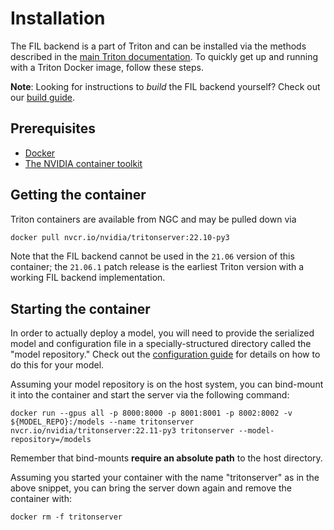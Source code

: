 <!--
# Copyright (c) 2022, NVIDIA CORPORATION. All rights reserved.
#
# Redistribution and use in source and binary forms, with or without
# modification, are permitted provided that the following conditions
# are met:
#  * Redistributions of source code must retain the above copyright
#    notice, this list of conditions and the following disclaimer.
#  * Redistributions in binary form must reproduce the above copyright
#    notice, this list of conditions and the following disclaimer in the
#    documentation and/or other materials provided with the distribution.
#  * Neither the name of NVIDIA CORPORATION nor the names of its
#    contributors may be used to endorse or promote products derived
#    from this software without specific prior written permission.
#
# THIS SOFTWARE IS PROVIDED BY THE COPYRIGHT HOLDERS ``AS IS'' AND ANY
# EXPRESS OR IMPLIED WARRANTIES, INCLUDING, BUT NOT LIMITED TO, THE
# IMPLIED WARRANTIES OF MERCHANTABILITY AND FITNESS FOR A PARTICULAR
# PURPOSE ARE DISCLAIMED.  IN NO EVENT SHALL THE COPYRIGHT OWNER OR
# CONTRIBUTORS BE LIABLE FOR ANY DIRECT, INDIRECT, INCIDENTAL, SPECIAL,
# EXEMPLARY, OR CONSEQUENTIAL DAMAGES (INCLUDING, BUT NOT LIMITED TO,
# PROCUREMENT OF SUBSTITUTE GOODS OR SERVICES; LOSS OF USE, DATA, OR
# PROFITS; OR BUSINESS INTERRUPTION) HOWEVER CAUSED AND ON ANY THEORY
# OF LIABILITY, WHETHER IN CONTRACT, STRICT LIABILITY, OR TORT
# (INCLUDING NEGLIGENCE OR OTHERWISE) ARISING IN ANY WAY OUT OF THE USE
# OF THIS SOFTWARE, EVEN IF ADVISED OF THE POSSIBILITY OF SUCH DAMAGE.
-->

# Installation
The FIL backend is a part of Triton and can be installed via the methods
described in the [main Triton
documentation](https://github.com/triton-inference-server/server#build-and-deploy).
To quickly get up and running with a Triton Docker image, follow these
steps.

**Note**: Looking for instructions to *build* the FIL backend yourself? Check out our [build
guide](docs/build.md).

## Prerequisites
- [Docker](https://docs.docker.com/get-docker/)
- [The NVIDIA container toolkit](https://docs.nvidia.com/datacenter/cloud-native/container-toolkit/install-guide.html#docker)

## Getting the container
Triton containers are available from NGC and may be pulled down via

```bash
docker pull nvcr.io/nvidia/tritonserver:22.10-py3
```

Note that the FIL backend cannot be used in the `21.06` version of this
container; the `21.06.1` patch release is the earliest Triton version with a
working FIL backend implementation.

## Starting the container
In order to actually deploy a model, you will need to provide the serialized
model and configuration file in a specially-structured directory called the
"model repository." Check out the
[configuration guide](docs/model_config.md) for details on how to do this for your model.

Assuming your model repository is on the host system, you can
bind-mount it into the container and start the server via the following
command:
```
docker run --gpus all -p 8000:8000 -p 8001:8001 -p 8002:8002 -v ${MODEL_REPO}:/models --name tritonserver nvcr.io/nvidia/tritonserver:22.11-py3 tritonserver --model-repository=/models
```
Remember that bind-mounts **require an absolute path** to the host
directory.

Assuming you started your container with the name "tritonserver" as in the
above snippet, you can bring the server down again and remove the
container with:
```
docker rm -f tritonserver
```
